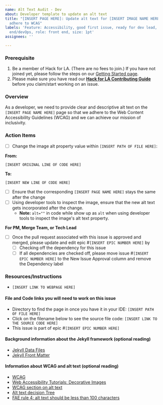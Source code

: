 ```yaml
---
name: Alt Text Audit - Dev
about: Developer template to update an alt text
title: "[INSERT PAGE HERE]: Update alt text for [INSERT IMAGE NAME HERE] image to
  adhere to WCAG"
labels: 'Feature: Accessibility, good first issue, ready for dev lead, role: back
  end/devOps, role: front end, size: 1pt'
assignees: ''

---
```


### Prerequisite
1. Be a member of Hack for LA. (There are no fees to join.) If you have not joined yet, please follow the steps on our [Getting Started page](https://www.hackforla.org/getting-started).
2. Please make sure you have read our **[Hack for LA Contributing Guide](https://github.com/hackforla/website/blob/gh-pages/CONTRIBUTING.md)** before you claim/start working on an issue.

### Overview
As a developer, we need to provide clear and descriptive alt text on the `[INSERT PAGE NAME HERE]` page so that we adhere to the Web Content Accessibility Guidelines (WCAG) and we can achieve our mission of inclusivity.

### Action Items
- [ ] Change the image alt property value within `[INSERT PATH OF FILE HERE]`:

**From:**
```
[INSERT ORIGINAL LINE OF CODE HERE]
```

**To:**
```
[INSERT NEW LINE OF CODE HERE]
```

- [ ] Ensure that the corresponding `[INSERT PAGE NAME HERE]` stays the same after the change
- [ ] Using developer tools to inspect the image, ensure that the new alt text gets incorporated after the change.
  - **Note:** `alt=""` in code while show up as `alt` when using developer tools to inspect the image's alt text property.

**For PM, Merge Team, or Tech Lead**
- [ ] Once the pull request associated with this issue is approved and merged, please update and edit epic #`[INSERT EPIC NUMBER HERE]` by
  - [ ] Checking off the dependency for this issue
  - [ ] If all dependencies are checked off, please move issue #`[INSERT EPIC NUMBER HERE]` to the New Issue Approval column and remove the Dependency label

### Resources/Instructions
- `[INSERT LINK TO WEBPAGE HERE]`

#### File and Code links you will need to work on this issue
- Directory to find the page in once you have it in your IDE: `[INSERT PATH OF FILE HERE]`
- Click on the filename below to see the source file code:
`[INSERT LINK TO THE SOURCE CODE HERE]`
- This issue is part of epic #`[INSERT EPIC NUMBER HERE]`

#### Background information about the Jekyll framework (optional reading)
- [Jekyll Data Files](https://jekyllrb.com/docs/datafiles/)
- [Jekyll Front Matter](https://jekyllrb.com/docs/front-matter/)

#### Information about WCAG and alt text (optional reading)
- [WCAG](https://www.w3.org/WAI/standards-guidelines/wcag/)
- [Web Accessibility Tutorials: Decorative Images](https://www.w3.org/WAI/tutorials/images/decorative/)
- [WCAG section on alt text](https://www.w3.org/WAI/WCAG21/Techniques/html/H37.html)
- [Alt text decision Tree ](https://www.w3.org/WAI/tutorials/images/decision-tree/)
- [FAE rule 4: alt text should be less than 100 characters](https://fae.disability.illinois.edu/rulesets/IMAGE_4_EN/)
